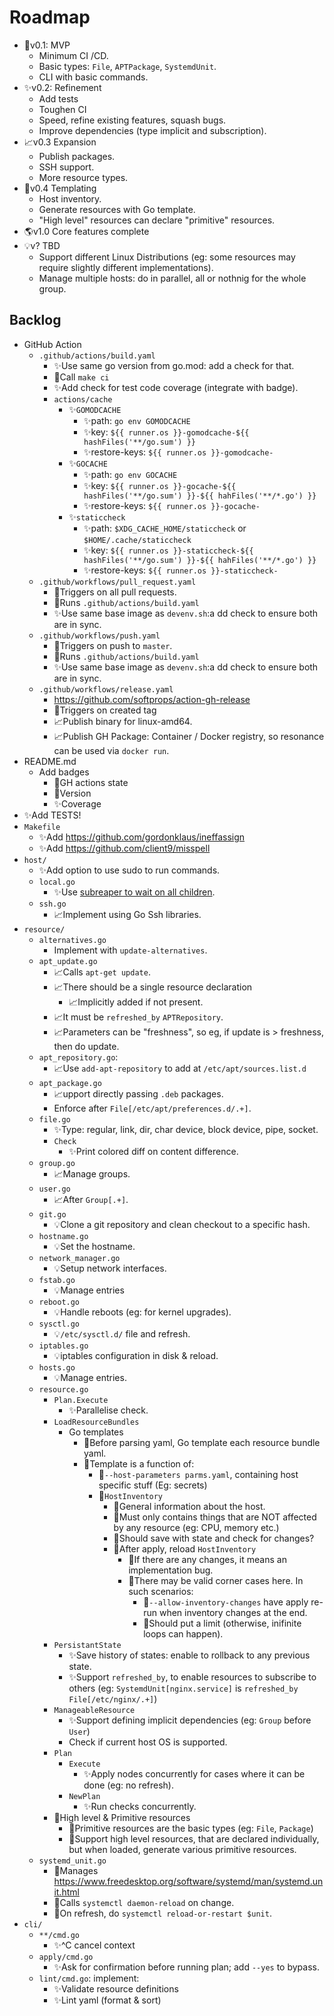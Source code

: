 # Roadmap

- 🧪v0.1: MVP
    - Minimum CI /CD.
    - Basic types: `File`, `APTPackage`, `SystemdUnit`.
    - CLI with basic commands.
- ✨v0.2: Refinement
    - Add tests
    - Toughen CI
    - Speed, refine existing features, squash bugs.
    - Improve dependencies (type implicit and subscription).
- 📈v0.3 Expansion
    - Publish packages.
    - SSH support.
    - More resource types.
- 📄v0.4 Templating
    - Host inventory.
    - Generate resources with Go template.
    - "High level" resources can declare "primitive" resources.
- 🌎v1.0 Core features complete
- 💡v? TBD
    - Support different Linux Distributions (eg: some resources may require slightly different implementations).
    - Manage multiple hosts: do in parallel, all or nothnig for the whole group.

## Backlog

- GitHub Action
    - `.github/actions/build.yaml`
        - ✨Use same go version from go.mod: add a check for that.
        - 🧪Call `make ci`
        - ✨Add check for test code coverage (integrate with badge).
        - `actions/cache`
            - ✨`GOMODCACHE`
                - ✨path: `go env GOMODCACHE`
                - ✨key: `${{ runner.os }}-gomodcache-${{ hashFiles('**/go.sum') }}`
                - ✨restore-keys: `${{ runner.os }}-gomodcache-`
            - ✨`GOCACHE`
                - ✨path: `go env GOCACHE`
                - ✨key: `${{ runner.os }}-gocache-${{ hashFiles('**/go.sum') }}-${{ hahFiles('**/*.go') }}`
                - ✨restore-keys: `${{ runner.os }}-gocache-`
            - ✨`staticcheck`
                - ✨path: `$XDG_CACHE_HOME/staticcheck` or `$HOME/.cache/staticcheck`
                - ✨key: `${{ runner.os }}-staticcheck-${{ hashFiles('**/go.sum') }}-${{ hahFiles('**/*.go') }}`
                - ✨restore-keys: `${{ runner.os }}-staticcheck-`
    - `.github/workflows/pull_request.yaml`
        - 🧪Triggers on all pull requests.
        - 🧪Runs `.github/actions/build.yaml`
        - ✨Use same base image as `devenv.sh`:a dd check to ensure both are in sync.
    - `.github/workflows/push.yaml`
        - 🧪Triggers on push to `master`.
        - 🧪Runs `.github/actions/build.yaml`
        - ✨Use same base image as `devenv.sh`:a dd check to ensure both are in sync.
    - `.github/workflows/release.yaml`
        - https://github.com/softprops/action-gh-release
        - 🧪Triggers on created tag
        - 📈Publish binary for linux-amd64.
        - 📈Publish GH Package: Container / Docker registry, so resonance can be used via `docker run`.
- README.md
    - Add badges
      - 🧪GH actions state
      - 🧪Version
      - ✨Coverage
- ✨Add TESTS!
- `Makefile`
    - ✨Add https://github.com/gordonklaus/ineffassign
    - ✨Add https://github.com/client9/misspell
- `host/`
    - ✨Add option to use sudo to run commands.
    - `local.go`
        - ✨Use [subreaper to wait on all children](https://github.com/fornellas/rrb/blob/main/runner/runner.go).
    - `ssh.go`
        - 📈Implement using Go Ssh libraries.
- `resource/`
    - `alternatives.go`
        - Implement with `update-alternatives`.
    - `apt_update.go`
        - 📈Calls `apt-get update`.
        - 📈There should be a single resource declaration
            - 📈Implicitly added if not present.
        - 📈It must be `refreshed_by` `APTRepository`.
        - 📈Parameters can be "freshness", so eg, if update is > freshness, then do update.
    - `apt_repository.go`:
        - 📈Use `add-apt-repository` to add at `/etc/apt/sources.list.d`
    - `apt_package.go`
        - 📈upport directly passing `.deb` packages.
        - Enforce after `File[/etc/apt/preferences.d/.+]`.
    - `file.go`
        - ✨Type: regular, link, dir, char device, block device, pipe, socket.
        - `Check`
            - ✨Print colored diff on content difference.
    - `group.go`
        - 📈Manage groups.
    - `user.go`
        - 📈After `Group[.+]`.
    - `git.go`
        - 💡Clone a git repository and clean checkout to a specific hash.
    - `hostname.go`
        - 💡Set the hostname.
    - `network_manager.go`
        - 💡Setup network interfaces.
    - `fstab.go`
        - 💡Manage entries
    - `reboot.go`
        - 💡Handle reboots (eg: for kernel upgrades).
    - `sysctl.go`
        - 💡`/etc/sysctl.d/` file and refresh.
    - `iptables.go`
        - 💡iptables configuration in disk & reload.
    - `hosts.go`
        - 💡Manage entries.
    - `resource.go`
        - `Plan.Execute`
            - ✨Parallelise check.
        - `LoadResourceBundles`
            - Go templates
                - 📄Before parsing yaml, Go template each resource bundle yaml.
                - 📄Template is a function of:
                    - 📄`--host-parameters parms.yaml`, containing host specific stuff (Eg: secrets)
                    - 📄`HostInventory`
                        - 📄General information about the host.
                        - 📄Must only contains things that are NOT affected by any resource (eg: CPU, memory etc.)
                        - 📄Should save with state and check for changes?
                        - 📄After apply, reload `HostInventory`
                            - 📄If there are any changes, it means an implementation bug.
                            - 📄There may be valid corner cases here. In such scenarios:
                                - 📄`--allow-inventory-changes` have apply re-run when inventory changes at the end.
                                - 📄Should put a limit (otherwise, inifinite loops can happen).
        - `PersistantState`
            - ✨Save history of states: enable to rollback to any previous state.
            - ✨Support `refreshed_by`, to enable resources to subscribe to others (eg: `SystemdUnit[nginx.service]` is `refreshed_by` `File[/etc/nginx/.+]`)
        - `ManageableResource`
            - ✨Support defining implicit dependencies (eg: `Group` before `User`)
            - Check if current host OS is supported.
        - `Plan`
            - `Execute`
                - ✨Apply nodes concurrently for cases where it can be done (eg: no refresh).
            - `NewPlan`
                - ✨Run checks concurrently.
        - 📄High level & Primitive resources
            - 📄Primitive resources are the basic types (eg: `File`, `Package`)
            - 📄Support high level resources, that are declared individually, but when loaded, generate various primitive resources.
    - `systemd_unit.go`
        - 🧪Manages https://www.freedesktop.org/software/systemd/man/systemd.unit.html
        - 🧪Calls `systemctl daemon-reload` on change.
        - 🧪On refresh, do `systemctl reload-or-restart $unit`.
- `cli/`
    - `**/cmd.go`
        - ✨^C cancel context
    - `apply/cmd.go`
        - ✨Ask for confirmation before running plan; add `--yes` to bypass.
    - `lint/cmd.go`: implement:
        - ✨Validate resource definitions
        - ✨Lint yaml (format & sort)